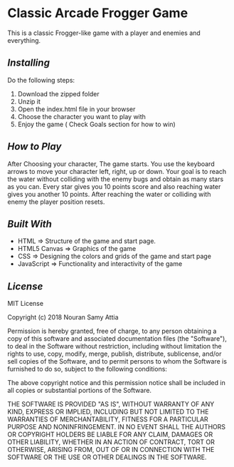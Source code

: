 # Classic Arcade Frogger Game
This is a classic Frogger-like game with a player and enemies and everything.

## _Installing_
Do the following steps:
1. Download the zipped folder
2. Unzip it
3. Open the index.html file in your browser
4. Choose the character you want to play with
5. Enjoy the game ( Check Goals section for how to win)

## _How to Play_
After Choosing your character, The game starts.
You use the keyboard arrows to move your character left, right, up or down.
Your goal is to reach the water without colliding with the enemy bugs and obtain as many stars as you can.
Every star gives you 10 points score and also reaching water gives you another 10 points.
After reaching the water or colliding with enemy the player position resets.

## _Built With_
- HTML => Structure of the game and start page.
- HTML5 Canvas => Graphics of the game
- CSS => Designing the colors and grids of the game and start page
- JavaScript => Functionality and interactivity of the game

## _License_
MIT License

Copyright (c) 2018 Nouran Samy Attia

Permission is hereby granted, free of charge, to any person obtaining a copy of this software and associated documentation files (the "Software"), to deal in the Software without restriction, including without limitation the rights to use, copy, modify, merge, publish, distribute, sublicense, and/or sell copies of the Software, and to permit persons to whom the Software is furnished to do so, subject to the following conditions:

The above copyright notice and this permission notice shall be included in all copies or substantial portions of the Software.

THE SOFTWARE IS PROVIDED "AS IS", WITHOUT WARRANTY OF ANY KIND, EXPRESS OR IMPLIED, INCLUDING BUT NOT LIMITED TO THE WARRANTIES OF MERCHANTABILITY, FITNESS FOR A PARTICULAR PURPOSE AND NONINFRINGEMENT. IN NO EVENT SHALL THE AUTHORS OR COPYRIGHT HOLDERS BE LIABLE FOR ANY CLAIM, DAMAGES OR OTHER LIABILITY, WHETHER IN AN ACTION OF CONTRACT, TORT OR OTHERWISE, ARISING FROM, OUT OF OR IN CONNECTION WITH THE SOFTWARE OR THE USE OR OTHER DEALINGS IN THE SOFTWARE.